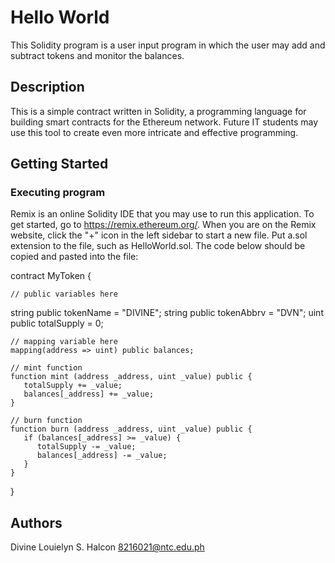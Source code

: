 # Hello World

This Solidity program is a user input program in which the user may add and subtract tokens and monitor the balances.

## Description

This is a simple contract written in Solidity, a programming language for building smart contracts for the Ethereum network. Future IT students may use this tool to create even more intricate and effective programming.

## Getting Started

### Executing program

Remix is an online Solidity IDE that you may use to run this application. To get started, go to https://remix.ethereum.org/. When you are on the Remix website, click the "+" icon in the left sidebar to start a new file. Put a.sol extension to the file, such as HelloWorld.sol. The code below should be copied and pasted into the file:

contract MyToken {

    // public variables here
   string public tokenName = "DIVINE";
   string public tokenAbbrv = "DVN";
   uint public totalSupply = 0;

    // mapping variable here
    mapping(address => uint) public balances;

    // mint function
    function mint (address _address, uint _value) public {
       totalSupply += _value;
       balances[_address] += _value;
    }

    // burn function
    function burn (address _address, uint _value) public {
       if (balances[_address] >= _value) {
          totalSupply -= _value;
          balances[_address] -= _value;
       }
    }

}

## Authors

Divine Louielyn S. Halcon 
8216021@ntc.edu.ph



